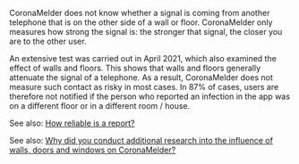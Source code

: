 CoronaMelder does not know whether a signal is coming from another telephone that is on the other side of a wall or floor. CoronaMelder only measures how strong the signal is: the stronger that signal, the closer you are to the other user.

An extensive test was carried out in April 2021, which also examined the effect of walls and floors. This shows that walls and floors generally attenuate the signal of a telephone. As a result, CoronaMelder does not measure such contact as risky in most cases. In 87% of cases, users are therefore not notified if the person who reported an infection in the app was on a different floor or in a different room / house.

See also: [How reliable is a report?](/{{page.lang}}/faq/17-hoe-betrouwbaar-is-een-melding/)

See also: [Why did you conduct additional research into the influence of walls, doors and windows on CoronaMelder?](/{{page.lang}}/faq/35-waarom-extra-onderzoek-naar-invloed-muren-deuren-en-ramen/)
